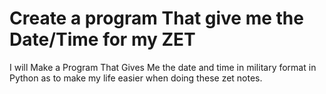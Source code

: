 # Create a program That give me the Date/Time for my ZET 

I will Make a Program That Gives Me the date and time in military format in Python as to make my life easier when doing these zet notes.

